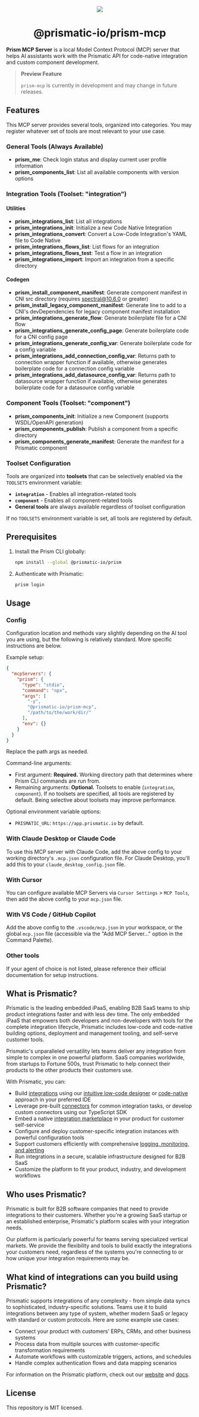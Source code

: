 <div align="center">
  <img src="https://prismatic.io/favicon-48x48.png" />
  <h1>@prismatic-io/prism-mcp</h1>
</div>

**Prism MCP Server** is a local Model Context Protocol (MCP) server that helps AI assistants work with the Prismatic API for code-native integration and custom component development.

> **Preview Feature**
>
> `prism-mcp` is currently in development and may change in future releases.

## Features

This MCP server provides several tools, organized into categories. You may register whatever set of tools are most relevant to your use case.

### General Tools (Always Available)

- **prism_me**: Check login status and display current user profile information
- **prism_components_list**: List all available components with version options

### Integration Tools (Toolset: "integration")

#### Utilities

- **prism_integrations_list**: List all integrations
- **prism_integrations_init**: Initialize a new Code Native Integration
- **prism_integrations_convert**: Convert a Low-Code Integration's YAML file to Code Native
- **prism_integrations_flows_list**: List flows for an integration
- **prism_integrations_flows_test**: Test a flow in an integration
- **prism_integrations_import**: Import an integration from a specific directory

#### Codegen

- **prism_install_component_manifest**: Generate component manifest in CNI src directory (requires spectral@10.6.0 or greater)
- **prism_install_legacy_component_manifest**: Generate line to add to a CNI's devDependencies for legacy component manifest installation
- **prism_integrations_generate_flow**: Generate boilerplate file for a CNI flow
- **prism_integrations_generate_config_page**: Generate boilerplate code for a CNI config page
- **prism_integrations_generate_config_var**: Generate boilerplate code for a config variable
- **prism_integrations_add_connection_config_var**: Returns path to connection wrapper function if available, otherwise generates boilerplate code for a connection config variable
- **prism_integrations_add_datasource_config_var**: Returns path to datasource wrapper function if available, otherwise generates boilerplate code for a datasource config variable

### Component Tools (Toolset: "component")

- **prism_components_init**: Initialize a new Component (supports WSDL/OpenAPI generation)
- **prism_components_publish**: Publish a component from a specific directory
- **prism_components_generate_manifest**: Generate the manifest for a Prismatic component

### Toolset Configuration

Tools are organized into **toolsets** that can be selectively enabled via the `TOOLSETS` environment variable:

- **`integration`** - Enables all integration-related tools
- **`component`** - Enables all component-related tools
- **General tools** are always available regardless of toolset configuration

If no `TOOLSETS` environment variable is set, all tools are registered by default.

## Prerequisites

1. Install the Prism CLI globally:

   ```bash
   npm install --global @prismatic-io/prism
   ```

2. Authenticate with Prismatic:
   ```bash
   prism login
   ```

## Usage

### Config

Configuration location and methods vary slightly depending on the AI tool you are using, but the following is relatively standard. More specific instructions are below.

Example setup:

```json
{
  "mcpServers": {
    "prism": {
      "type": "stdio",
      "command": "npx",
      "args": [
        "-y",
        "@prismatic-io/prism-mcp",
        "/path/to/the/work/dir/"
      ],
      "env": {}
    }
  }
}
```

Replace the path args as needed.

Command-line arguments:

- First argument: **Required.** Working directory path that determines where Prism CLI commands are run from.
- Remaining arguments: **Optional.** Toolsets to enable (`integration`, `component`). If no toolsets are specified, all tools are registered by default. Being selective about toolsets may improve performance.

Optional environment variable options:

- `PRISMATIC_URL`: `https://app.prismatic.io` by default.

### With Claude Desktop or Claude Code

To use this MCP server with Claude Code, add the above config to your working directory's `.mcp.json` configuration file. For Claude Desktop, you'll add this to your `claude_desktop_config.json` file.

### With Cursor

You can configure available MCP Servers via `Cursor Settings` > `MCP Tools`, then add the above config to your `mcp.json` file.

### With VS Code / GitHub Copilot

Add the above config to the `.vscode/mcp.json` in your workspace, or the global `mcp.json` file (accessible via the "Add MCP Server..." option in the Command Palette).

### Other tools

If your agent of choice is not listed, please reference their official documentation for setup instructions.

## What is Prismatic?

Prismatic is the leading embedded iPaaS, enabling B2B SaaS teams to ship product integrations faster and with less dev time. The only embedded iPaaS that empowers both developers and non-developers with tools for the complete integration lifecycle, Prismatic includes low-code and code-native building options, deployment and management tooling, and self-serve customer tools.

Prismatic's unparalleled versatility lets teams deliver any integration from simple to complex in one powerful platform. SaaS companies worldwide, from startups to Fortune 500s, trust Prismatic to help connect their products to the other products their customers use.

With Prismatic, you can:

- Build [integrations](https://prismatic.io/docs/integrations/) using our [intuitive low-code designer](https://prismatic.io/docs/integrations/low-code-integration-designer/) or [code-native](https://prismatic.io/docs/integrations/code-native/) approach in your preferred IDE
- Leverage pre-built [connectors](https://prismatic.io/docs/components/) for common integration tasks, or develop custom connectors using our TypeScript SDK
- Embed a native [integration marketplace](https://prismatic.io/docs/embed/) in your product for customer self-service
- Configure and deploy customer-specific integration instances with powerful configuration tools
- Support customers efficiently with comprehensive [logging, monitoring, and alerting](https://prismatic.io/docs/monitor-instances/)
- Run integrations in a secure, scalable infrastructure designed for B2B SaaS
- Customize the platform to fit your product, industry, and development workflows

## Who uses Prismatic?

Prismatic is built for B2B software companies that need to provide integrations to their customers. Whether you're a growing SaaS startup or an established enterprise, Prismatic's platform scales with your integration needs.

Our platform is particularly powerful for teams serving specialized vertical markets. We provide the flexibility and tools to build exactly the integrations your customers need, regardless of the systems you're connecting to or how unique your integration requirements may be.

## What kind of integrations can you build using Prismatic?

Prismatic supports integrations of any complexity - from simple data syncs to sophisticated, industry-specific solutions. Teams use it to build integrations between any type of system, whether modern SaaS or legacy with standard or custom protocols. Here are some example use cases:

- Connect your product with customers' ERPs, CRMs, and other business systems
- Process data from multiple sources with customer-specific transformation requirements
- Automate workflows with customizable triggers, actions, and schedules
- Handle complex authentication flows and data mapping scenarios

For information on the Prismatic platform, check out our [website](https://prismatic.io/) and [docs](https://prismatic.io/docs/).

## License

This repository is MIT licensed.
